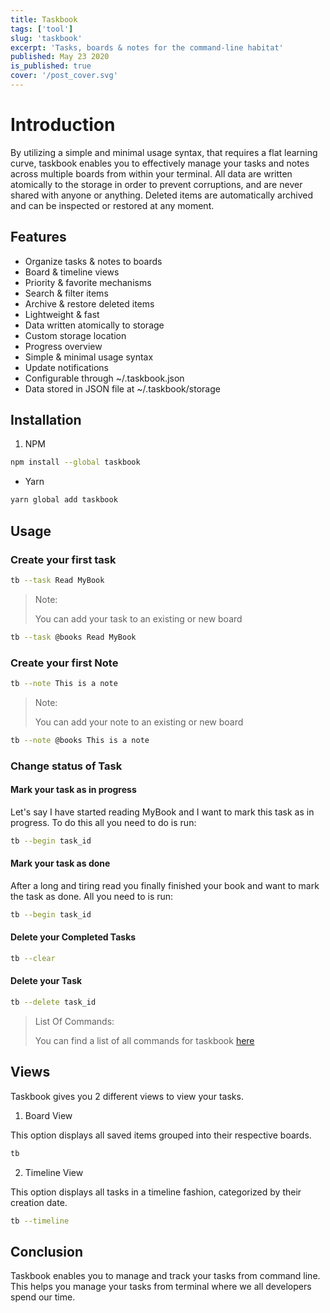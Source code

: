 ```yaml
---
title: Taskbook
tags: ['tool']
slug: 'taskbook'
excerpt: 'Tasks, boards & notes for the command-line habitat'
published: May 23 2020
is_published: true
cover: '/post_cover.svg'
---
```


# Introduction

By utilizing a simple and minimal usage syntax, that requires a flat learning curve, taskbook enables you to effectively manage your tasks and notes across multiple boards from within your terminal. All data are written atomically to the storage in order to prevent corruptions, and are never shared with anyone or anything. Deleted items are automatically archived and can be inspected or restored at any moment.

## Features
<ul class="grid grid-cols-1 md:grid-cols-2 gap-2">
    <li>Organize tasks & notes to boards</li>
    <li>Board & timeline views</li>
    <li>Priority & favorite mechanisms</li>
    <li>Search & filter items</li>
    <li>Archive & restore deleted items</li>
    <li>Lightweight & fast</li>
    <li>Data written atomically to storage</li>
    <li>Custom storage location</li>
    <li>Progress overview</li>
    <li>Simple & minimal usage syntax</li>
    <li>Update notifications</li>
    <li>Configurable through ~/.taskbook.json</li>
    <li>Data stored in JSON file at ~/.taskbook/storage</li>
</ul>

## Installation

1. NPM
```bash
npm install --global taskbook
```

- Yarn
```bash
yarn global add taskbook
```

## Usage

### Create your first task

```bash
tb --task Read MyBook
```

> Note:
>
> You can add your task to an existing or new board

```bash
tb --task @books Read MyBook
```

### Create your first Note

```bash
tb --note This is a note
```

> Note:
>
> You can add your note to an existing or new board

```bash
tb --note @books This is a note
```

### Change status of Task

#### Mark your task as in progress
Let's say I have started reading MyBook and I want to mark this task as in progress. To do this all you need to do is run:

```bash
tb --begin task_id
```

#### Mark your task as done
After a long and tiring read you finally finished your book and want to mark the task as done. All you need to is run:

```bash
tb --begin task_id
```

#### Delete your Completed Tasks

```bash
tb --clear
```

#### Delete your Task

```bash
tb --delete task_id
```

> List Of Commands:
>
> You can find a list of all commands for taskbook [here](https://github.com/klaussinani/taskbook#usage)

## Views

Taskbook gives you 2 different views to view your tasks.

1. Board View

This option displays all saved items grouped into their respective boards.

```bash
tb
```

2. Timeline View

This option displays all tasks in a timeline fashion, categorized by their creation date.

```bash
tb --timeline
```

## Conclusion

Taskbook enables you to manage and track your tasks from command line. This helps you manage your tasks from terminal where we all developers spend our time.
